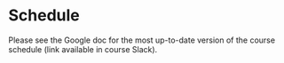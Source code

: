 # Schedule

Please see the Google doc for the most up-to-date version of the course schedule (link available in course Slack).